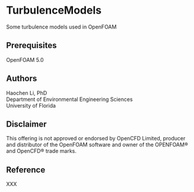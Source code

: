 # TurbulenceModels
Some turbulence models used in OpenFOAM

## Prerequisites
OpenFOAM 5.0

## Authors
Haochen Li, PhD <br />
Department of Environmental Engineering Sciences <br />
University of Florida

## Disclaimer
This offering is not approved or endorsed by OpenCFD Limited, producer and distributor of the OpenFOAM software and owner of the OPENFOAM®  and OpenCFD®  trade marks.

## Reference
XXX 
